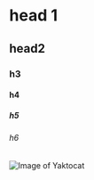 # head 1
## head2
### h3
#### h4
##### h5
###### h6
![Image of Yaktocat](https://octodex.github.com/images/yaktocat.png)
